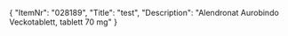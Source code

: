 {
  "ItemNr": "028189",
  "Title": "test",
  "Description": "Alendronat Aurobindo Veckotablett, tablett 70 mg"
}